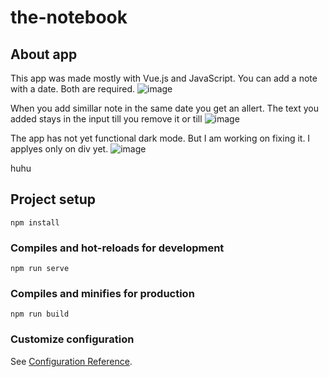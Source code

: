 # the-notebook

## About app 
This app was made mostly with Vue.js and JavaScript. You can add a note with a date. Both are required. 
![image](https://github.com/DarinaKasprisinova/the-notebook/assets/61416662/653848f3-b4ce-4bcc-9fc4-e8f441c58279)

When you add simillar note in the same date you get an allert. The text you added stays in the input till you remove it or till
![image](https://github.com/DarinaKasprisinova/the-notebook/assets/61416662/584e716a-71ba-45ee-854e-d7dfdcdef065)

The app has not yet functional dark mode. But I am working on fixing it. I applyes only on div yet.
![image](https://github.com/DarinaKasprisinova/the-notebook/assets/61416662/635788f0-90f6-43fb-916b-1a75512f93b8)

huhu

## Project setup
```
npm install
```

### Compiles and hot-reloads for development
```
npm run serve
```

### Compiles and minifies for production
```
npm run build
```

### Customize configuration
See [Configuration Reference](https://cli.vuejs.org/config/).
